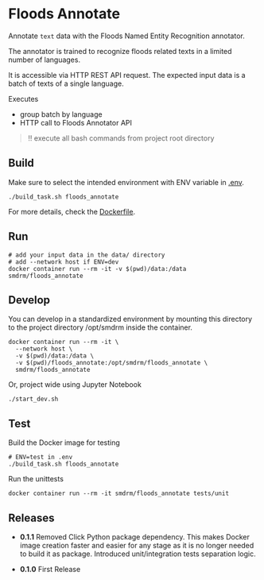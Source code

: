 # Floods Annotate

Annotate `text` data with the Floods Named Entity Recognition annotator.

The annotator is trained to recognize floods related texts in a limited number
of languages.

It is accessible via HTTP REST API request. The expected input data is a batch
of texts of a single language.

Executes
* group batch by language
* HTTP call to Floods Annotator API

> :bangbang: execute all bash commands from project root directory

## Build

Make sure to select the intended environment with ENV variable in [.env](../.env).


```shell
./build_task.sh floods_annotate
```

For more details, check the [Dockerfile](Dockerfile).

## Run

```shell
# add your input data in the data/ directory
# add --network host if ENV=dev
docker container run --rm -it -v $(pwd)/data:/data smdrm/floods_annotate
```

## Develop

You can develop in a standardized environment by mounting this directory
to the project directory /opt/smdrm inside the container.

```shell
docker container run --rm -it \
  --network host \
  -v $(pwd)/data:/data \
  -v $(pwd)/floods_annotate:/opt/smdrm/floods_annotate \
  smdrm/floods_annotate
```

Or, project wide using Jupyter Notebook

```shell
./start_dev.sh
```

## Test

Build the Docker image for testing

```shell
# ENV=test in .env
./build_task.sh floods_annotate
```

Run the unittests

```shell
docker container run --rm -it smdrm/floods_annotate tests/unit
```

## Releases

- **0.1.1**
  Removed Click Python package dependency. This makes Docker image creation
  faster and easier for any stage as it is no longer needed to build it as package.
  Introduced unit/integration tests separation logic.

- **0.1.0**
  First Release

